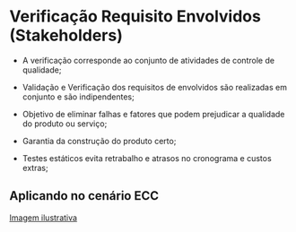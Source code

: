 # Verificação Requisito Envolvidos (Stakeholders)

- A verificação corresponde ao conjunto de atividades de controle de qualidade;

- Validação e Verificação dos requisitos de envolvidos são realizadas em conjunto e são indipendentes;

- Objetivo de eliminar falhas e fatores que podem prejudicar a qualidade do produto ou serviço;

- Garantia da construção do produto certo;

- Testes estáticos evita retrabalho e atrasos no cronograma e custos extras;

## Aplicando no cenário ECC

[Imagem ilustrativa](https://media.discordapp.net/attachments/1032045970059440190/1043657528824827984/image.png?width=934&height=528)
